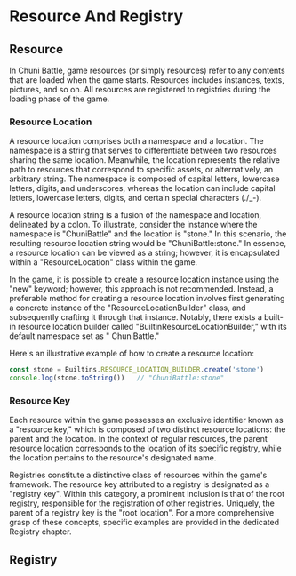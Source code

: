 # Resource And Registry

## Resource

In Chuni Battle, game resources (or simply resources) refer to any contents that are loaded when the game starts.
Resources includes instances, texts, pictures, and so on. All resources are registered to registries during the loading
phase of the game.

### Resource Location

A resource location comprises both a namespace and a location. The namespace is a string that serves to differentiate
between two resources sharing the same location. Meanwhile, the location represents the relative path to resources that
correspond to specific assets, or alternatively, an arbitrary string. The namespace is composed of capital letters,
lowercase letters, digits, and underscores, whereas the location can include capital letters, lowercase letters, digits,
and certain special characters (./_-).

A resource location string is a fusion of the namespace and location, delineated by a colon. To illustrate, consider the
instance where the namespace is "ChuniBattle" and the location is "stone." In this scenario, the resulting resource
location string would be "ChuniBattle:stone." In essence, a resource location can be viewed as a string; however, it is
encapsulated within a "ResourceLocation" class within the game.

In the game, it is possible to create a resource location instance using the "new" keyword; however, this approach is
not recommended. Instead, a preferable method for creating a resource location involves first generating a concrete
instance of the "ResourceLocationBuilder" class, and subsequently crafting it through that instance. Notably, there
exists a built-in resource location builder called "BuiltinResourceLocationBuilder," with its default namespace set as "
ChuniBattle."

Here's an illustrative example of how to create a resource location:

~~~typescript
const stone = Builtins.RESOURCE_LOCATION_BUILDER.create('stone')
console.log(stone.toString())   // "ChuniBattle:stone"
~~~

### Resource Key

Each resource within the game possesses an exclusive identifier known as a "resource key," which is composed of two
distinct resource locations: the parent and the location. In the context of regular resources, the parent resource
location corresponds to the location of its specific registry, while the location pertains to the resource's designated
name.

Registries constitute a distinctive class of resources within the game's framework. The resource key attributed to a
registry is designated as a "registry key". Within this category, a prominent inclusion is that of the root registry,
responsible for the registration of other registries. Uniquely, the parent of a registry key is the "root location". For
a more comprehensive grasp of these concepts, specific examples are provided in the dedicated Registry chapter.

## Registry

























